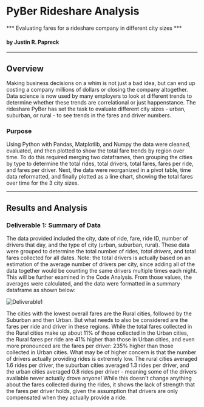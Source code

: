 # PyBer Rideshare Analysis
*** Evaluating fares for a rideshare company in different city sizes ***
#### by Justin R. Papreck
---

## Overview

Making business decisions on a whim is not just a bad idea, but can end up costing a company millions of dollars or closing the company altogether. Data science is now used by many employers to look at different trends to determine whether these trends are correlational or just happenstance. The rideshare PyBer has set the task to evaluate different city sizes - urban, suburban, or rural - to see trends in the fares and driver numbers. 

### Purpose

Using Python with Pandas, Matplotlib, and Numpy the data were cleaned, evaluated, and then plotted to show the total fare trends by region over time. To do this required merging two dataframes, then grouping the cities by type to determine the total rides, total drivers, total fares, fares per ride, and fares per driver. Next, the data were reorganized in a pivot table, time data reformatted, and finally plotted as a line chart, showing the total fares over time for the 3 city sizes. 

---
## Results and Analysis
### Deliverable 1: Summary of Data

The data provided included the city, date of ride, fare, ride ID, number of drivers that day, and the type of city (urban, suburban, rural). These data were grouped to determine the total number of rides, *total drivers*, and total fares collected for all dates. Note: the total drivers is actually based on an estimation of the average number of drivers per city, since adding all of the data together would be counting the same drivers multiple times each night. This will be further examined in the Code Analysis. From those values, the averages were calculated, and the data were formatted in a summary dataframe as shown below:


![Deliverable1](https://user-images.githubusercontent.com/33167541/175441634-60d49cf1-9ae6-4a32-aefd-f70c8450297d.png)


The cities with the lowest overall fares are the Rural cities, followed by the Suburban and then Urban. But what needs to also be considered are the fares per ride and driver in these regions. While the total fares collected in the Rural cities make up about 11% of those collected in the Urban cities, the Rural fares per ride are 41% higher than those in Urban cities, and even more pronounced are the fares per driver: 235% higher than those collected in Urban cities. What may be of higher concern is that the number of drivers actually providing rides is extremely low. The rural cities averaged 1.6 rides per driver, the suburban cities averaged 1.3 rides per driver, and the urban cities averaged 0.8 rides per driver - meaning some of the drivers available never actually drove anyone! While this doesn't change anything about the fares collected during the rides, it shows the lack of strength that the fares per driver holds, given the assumption that drivers are only compensated when they actually provide a ride.   
